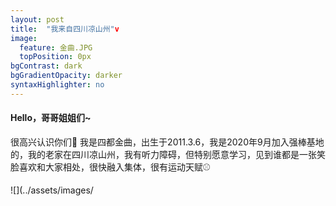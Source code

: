 ```yaml
---
layout: post
title:  "我来自四川凉山州"v
image:
  feature: 金曲.JPG
  topPosition: 0px
bgContrast: dark
bgGradientOpacity: darker
syntaxHighlighter: no
---
```


#### Hello，哥哥姐姐们~
很高兴认识你们💜
我是四都金曲，出生于2011.3.6，我是2020年9月加入强棒基地的，我的老家在四川凉山州，我有听力障碍，但特别愿意学习，见到谁都是一张笑脸喜欢和大家相处，很快融入集体，很有运动天赋⚾

![](../assets/images/
